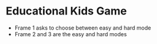 # Educational Kids Game
- Frame 1 asks to choose between easy and hard mode
- Frame 2 and 3 are the easy and hard modes